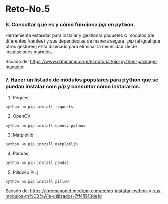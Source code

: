# Reto-No.5
### 6. Consultar qué es y cómo funciona *pip* en python.
Herramienta estandar para instalar y gestionar paquetes o modulos (de diferentes fuentes) y sus dependecias de manera segura. *pip* (al igual que otros gestores) esta diseñado para eliminar la necesidad de de instalaciones manules.  

Sacado de: https://www.datacamp.com/es/tutorial/pip-python-package-manager 

### 7. Hacer un listado de módulos populares para python que se puedan instalar com *pip* y consultar cómo instalarlos.
1. Request
```
python -m pip install requests
```
2. OpenCV
```
python -m pip install opencv-python
```
3. Matplotlib
```
python -m pip install matplotlib
```
4. Pandas
```
python -m pip install pandas
```
5. Pillow(o PIL)
```
python -m pip install pillow
```

Sacado de: https://jpromanonet.medium.com/como-instalar-python-y-sus-modulos-m%C3%A1s-utilizados-7ff41913de1d
